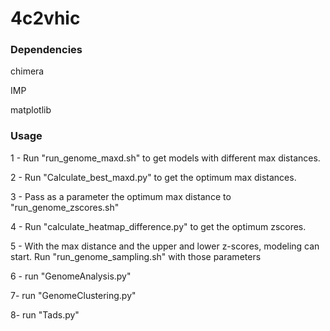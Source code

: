# 4c2vhic

### Dependencies
chimera

IMP

matplotlib

### Usage
1 - Run "run_genome_maxd.sh" to get models with different max distances.

2 - Run "Calculate_best_maxd.py" to get the optimum max distances.

3 - Pass as a parameter the optimum max distance to "run_genome_zscores.sh"

4 - Run "calculate_heatmap_difference.py" to get the optimum zscores.

5 - With the max distance and the upper and lower z-scores, modeling can start. Run "run_genome_sampling.sh" with those parameters

6 - run "GenomeAnalysis.py"

7- run "GenomeClustering.py"

8- run "Tads.py"
